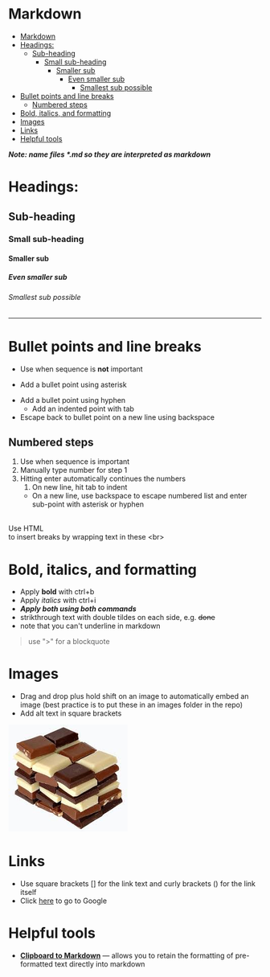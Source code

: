 # Markdown

- [Markdown](#markdown)
- [Headings:](#headings)
  - [Sub-heading](#sub-heading)
    - [Small sub-heading](#small-sub-heading)
      - [Smaller sub](#smaller-sub)
        - [Even smaller sub](#even-smaller-sub)
          - [Smallest sub possible](#smallest-sub-possible)
- [Bullet points and line breaks](#bullet-points-and-line-breaks)
  - [Numbered steps](#numbered-steps)
- [Bold, italics, and formatting](#bold-italics-and-formatting)
- [Images](#images)
- [Links](#links)
- [Helpful tools](#helpful-tools)

***Note: name files \*.md so they are interpreted as markdown***

# Headings:
## Sub-heading
### Small sub-heading
#### Smaller sub
##### Even smaller sub
###### Smallest sub possible

--- 

# Bullet points and line breaks

- Use when sequence is **not** important
* Add a bullet point using asterisk
- Add a bullet point using hyphen
  - Add an indented point with tab
- Escape back to bullet point on a new line using backspace

## Numbered steps 

1. Use when sequence is important
2. Manually type number for step 1
3. Hitting enter automatically continues the numbers
   1. On new line, hit tab to indent
   * On a new line, use backspace to escape numbered list and enter sub-point with asterisk or hyphen

<br> Use HTML 
<br>to insert breaks
by wrapping text in these \<br>

# Bold, italics, and formatting

- Apply **bold** with ctrl+b
- Apply *italics* with ctrl+i
- ***Apply both using both commands***
- strikthrough text with double tildes on each side, e.g. ~~done~~
- note that you can't underline in markdown

> use ">" for a blockquote

# Images

- Drag and drop plus hold shift on an image to automatically embed an image (best practice is to put these in an images folder in the repo)
- Add alt text in square brackets

![chocolate](images/chocolate.jpg)

# Links

- Use square brackets [] for the link text and curly brackets () for the link itself
- Click [here](http://www.google.com) to go to Google

# Helpful tools

- [**Clipboard to Markdown**](https://euangoddard.github.io/clipboard2markdown/) — allows you to retain the formatting of pre-formatted text directly into markdown
 

